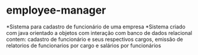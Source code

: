 # employee-manager
*Sistema para cadastro de funcionário de uma empresa
*Sistema criado com java orientado a objetos com interação com banco de dados relacional
contem: cadastro de funcionário e seus respectivos cargos, emissão de relatorios de 
funcionarios por cargo e salários por funcionários
